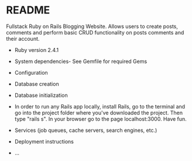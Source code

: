 # README

Fullstack Ruby on Rails Blogging Website. Allows users to create posts, comments and perform basic CRUD functionality on posts comments and their account. 

* Ruby version 2.4.1

* System dependencies- See Gemfile for required Gems

* Configuration

* Database creation

* Database initialization

* In order to run any Rails app locally, install Rails, go to the terminal and go into the project folder where you've downloaded the project. Then type "rails s". In your browser go to the page localhost:3000. Have fun.

* Services (job queues, cache servers, search engines, etc.)

* Deployment instructions

* ...

